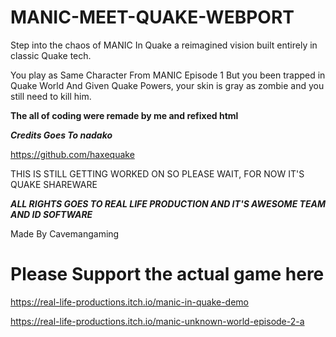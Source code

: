 # MANIC-MEET-QUAKE-WEBPORT
Step into the chaos of MANIC In Quake a reimagined vision built entirely in classic Quake tech.     


You play as Same Character From MANIC Episode 1  But you been trapped in Quake World And Given Quake Powers, your skin is gray as zombie and you still need to kill him.


**The all of coding were remade by me and refixed html**

***Credits Goes To nadako***

https://github.com/haxequake

THIS IS STILL GETTING WORKED ON SO PLEASE WAIT, FOR NOW IT'S QUAKE SHAREWARE



***ALL RIGHTS GOES TO REAL LIFE PRODUCTION AND IT'S AWESOME TEAM AND ID SOFTWARE***


Made By Cavemangaming

# Please Support the actual game here

https://real-life-productions.itch.io/manic-in-quake-demo

https://real-life-productions.itch.io/manic-unknown-world-episode-2-a
